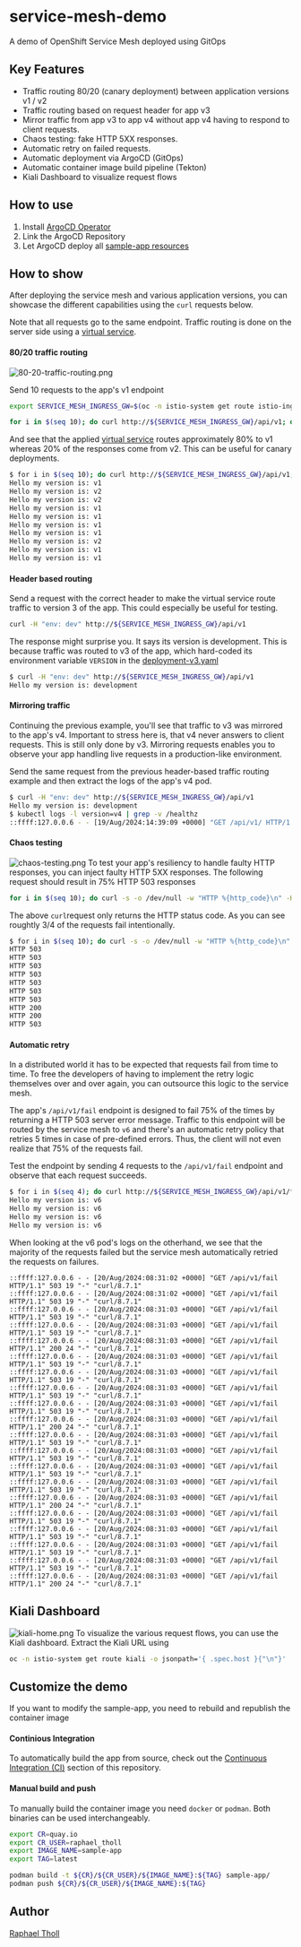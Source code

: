 # service-mesh-demo

A demo of OpenShift Service Mesh deployed using GitOps

## Key Features

- Traffic routing 80/20 (canary deployment) between application versions v1 / v2
- Traffic routing based on request header for app v3
- Mirror traffic from app v3 to app v4 without app v4 having to respond to client requests.
- Chaos testing: fake HTTP 5XX responses.
- Automatic retry on failed requests.
- Automatic deployment via ArgoCD (GitOps)
- Automatic container image build pipeline (Tekton)
- Kiali Dashboard to visualize request flows

## How to use

1. Install [ArgoCD Operator](/gitops/README.md)
2. Link the ArgoCD Repository
3. Let ArgoCD deploy all [sample-app resources](/sample-app/k8s_resources)

## How to show

After deploying the service mesh and various application versions, you can showcase the different capabilities using the `curl` requests below.

Note that all requests go to the same endpoint. Traffic routing is done on the server side using a [virtual service](service-mesh/control-plane/virtual-service.yaml).

#### 80/20 traffic routing

![80-20-traffic-routing.png](docs/images/80-20-traffic-routing.png)

Send 10 requests to the app's v1 endpoint

```bash
export SERVICE_MESH_INGRESS_GW=$(oc -n istio-system get route istio-ingressgateway -o jsonpath="{ .spec.host }")

for i in $(seq 10); do curl http://${SERVICE_MESH_INGRESS_GW}/api/v1; done
```

And see that the applied [virtual service](service-mesh/control-plane/virtual-service.yaml) routes approximately 80% to v1 whereas 20% of the responses come from v2. This can be useful for canary deployments.

```bash
$ for i in $(seq 10); do curl http://${SERVICE_MESH_INGRESS_GW}/api/v1; done
Hello my version is: v1
Hello my version is: v2
Hello my version is: v2
Hello my version is: v1
Hello my version is: v1
Hello my version is: v1
Hello my version is: v1
Hello my version is: v2
Hello my version is: v1
Hello my version is: v1
```

#### Header based routing

Send a request with the correct header to make the virtual service route traffic to version 3 of the app. This could especially be useful for testing.

```bash
curl -H "env: dev" http://${SERVICE_MESH_INGRESS_GW}/api/v1
```

The response might surprise you. It says its version is development. This is because traffic was routed to v3 of the app, which hard-coded its environment variable `VERSION` in the [deployment-v3.yaml](sample-app/k8s_resources/deployment-v3.yaml#L32)

```bash
$ curl -H "env: dev" http://${SERVICE_MESH_INGRESS_GW}/api/v1
Hello my version is: development
```

#### Mirroring traffic

Continuing the previous example, you'll see that traffic to v3 was mirrored to the app's v4. Important to stress here is, that v4 never answers to client requests. This is still only done by v3.
Mirroring requests enables you to observe your app handling live requests in a production-like environment.

Send the same request from the previous header-based traffic routing example and then extract the logs of the app's v4 pod.

```bash
$ curl -H "env: dev" http://${SERVICE_MESH_INGRESS_GW}/api/v1
Hello my version is: development
$ kubectl logs -l version=v4 | grep -v /healthz
::ffff:127.0.0.6 - - [19/Aug/2024:14:39:09 +0000] "GET /api/v1/ HTTP/1.1" 200 28 "-" "curl/8.7.1"
```

#### Chaos testing

![chaos-testing.png](docs/images/chaos-testing.png)
To test your app's resiliency to handle faulty HTTP responses, you can inject faulty HTTP 5XX responses. The following request should result in 75% HTTP 503 responses

```bash
for i in $(seq 10); do curl -s -o /dev/null -w "HTTP %{http_code}\n" -H "fail: true" http://${SERVICE_MESH_INGRESS_GW}/api/v1; done
```

The above `curl`request only returns the HTTP status code. As you can see roughtly 3/4 of the requests fail intentionally.

```bash
$ for i in $(seq 10); do curl -s -o /dev/null -w "HTTP %{http_code}\n" -H "fail: true" http://${SERVICE_MESH_INGRESS_GW}/api/v1; done
HTTP 503
HTTP 503
HTTP 503
HTTP 503
HTTP 503
HTTP 503
HTTP 503
HTTP 200
HTTP 200
HTTP 503
```

#### Automatic retry

In a distributed world it has to be expected that requests fail from time to time. To free the developers of having to implement the retry logic themselves over and over again, you can outsource this logic to the service mesh.

The app's `/api/v1/fail` endpoint is designed to fail 75% of the times by returning a HTTP 503 server error message.
Traffic to this endpoint will be routed by the service mesh to `v6` and there's an automatic retry policy that retries 5 times in case of pre-defined errors. Thus, the client will not even realize that 75% of the requests fail.

Test the endpoint by sending 4 requests to the `/api/v1/fail` endpoint and observe that each request succeeds.

```bash
$ for i in $(seq 4); do curl http://${SERVICE_MESH_INGRESS_GW}/api/v1/fail; done
Hello my version is: v6
Hello my version is: v6
Hello my version is: v6
Hello my version is: v6
```

When looking at the v6 pod's logs on the otherhand, we see that the majority of the requests failed but the service mesh automatically retried the requests on failures.

```log
::ffff:127.0.0.6 - - [20/Aug/2024:08:31:02 +0000] "GET /api/v1/fail HTTP/1.1" 503 19 "-" "curl/8.7.1"
::ffff:127.0.0.6 - - [20/Aug/2024:08:31:02 +0000] "GET /api/v1/fail HTTP/1.1" 503 19 "-" "curl/8.7.1"
::ffff:127.0.0.6 - - [20/Aug/2024:08:31:03 +0000] "GET /api/v1/fail HTTP/1.1" 503 19 "-" "curl/8.7.1"
::ffff:127.0.0.6 - - [20/Aug/2024:08:31:03 +0000] "GET /api/v1/fail HTTP/1.1" 503 19 "-" "curl/8.7.1"
::ffff:127.0.0.6 - - [20/Aug/2024:08:31:03 +0000] "GET /api/v1/fail HTTP/1.1" 200 24 "-" "curl/8.7.1"
::ffff:127.0.0.6 - - [20/Aug/2024:08:31:03 +0000] "GET /api/v1/fail HTTP/1.1" 503 19 "-" "curl/8.7.1"
::ffff:127.0.0.6 - - [20/Aug/2024:08:31:03 +0000] "GET /api/v1/fail HTTP/1.1" 503 19 "-" "curl/8.7.1"
::ffff:127.0.0.6 - - [20/Aug/2024:08:31:03 +0000] "GET /api/v1/fail HTTP/1.1" 503 19 "-" "curl/8.7.1"
::ffff:127.0.0.6 - - [20/Aug/2024:08:31:03 +0000] "GET /api/v1/fail HTTP/1.1" 503 19 "-" "curl/8.7.1"
::ffff:127.0.0.6 - - [20/Aug/2024:08:31:03 +0000] "GET /api/v1/fail HTTP/1.1" 200 24 "-" "curl/8.7.1"
::ffff:127.0.0.6 - - [20/Aug/2024:08:31:03 +0000] "GET /api/v1/fail HTTP/1.1" 503 19 "-" "curl/8.7.1"
::ffff:127.0.0.6 - - [20/Aug/2024:08:31:03 +0000] "GET /api/v1/fail HTTP/1.1" 503 19 "-" "curl/8.7.1"
::ffff:127.0.0.6 - - [20/Aug/2024:08:31:03 +0000] "GET /api/v1/fail HTTP/1.1" 503 19 "-" "curl/8.7.1"
::ffff:127.0.0.6 - - [20/Aug/2024:08:31:03 +0000] "GET /api/v1/fail HTTP/1.1" 503 19 "-" "curl/8.7.1"
::ffff:127.0.0.6 - - [20/Aug/2024:08:31:03 +0000] "GET /api/v1/fail HTTP/1.1" 200 24 "-" "curl/8.7.1"
::ffff:127.0.0.6 - - [20/Aug/2024:08:31:03 +0000] "GET /api/v1/fail HTTP/1.1" 503 19 "-" "curl/8.7.1"
::ffff:127.0.0.6 - - [20/Aug/2024:08:31:03 +0000] "GET /api/v1/fail HTTP/1.1" 503 19 "-" "curl/8.7.1"
::ffff:127.0.0.6 - - [20/Aug/2024:08:31:03 +0000] "GET /api/v1/fail HTTP/1.1" 503 19 "-" "curl/8.7.1"
::ffff:127.0.0.6 - - [20/Aug/2024:08:31:03 +0000] "GET /api/v1/fail HTTP/1.1" 503 19 "-" "curl/8.7.1"
::ffff:127.0.0.6 - - [20/Aug/2024:08:31:03 +0000] "GET /api/v1/fail HTTP/1.1" 200 24 "-" "curl/8.7.1"
```

## Kiali Dashboard

![kiali-home.png](docs/images/kiali-home.png)
To visualize the various request flows, you can use the Kiali dashboard. Extract the Kiali URL using

```bash
oc -n istio-system get route kiali -o jsonpath='{ .spec.host }{"\n"}'
```

## Customize the demo

If you want to modify the sample-app, you need to rebuild and republish the container image<br>

#### Continious Integration

To automatically build the app from source, check out the [Continuous Integration (CI)](ci/README.md) section of this repository.

#### Manual build and push

To manually build the container image you need `docker` or `podman`. Both binaries can be used interchangeably.

```bash
export CR=quay.io
export CR_USER=raphael_tholl
export IMAGE_NAME=sample-app
export TAG=latest

podman build -t ${CR}/${CR_USER}/${IMAGE_NAME}:${TAG} sample-app/
podman push ${CR}/${CR_USER}/${IMAGE_NAME}:${TAG}
```

## Author

[Raphael Tholl](https://github.com/RapTho)
